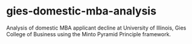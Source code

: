 # gies-domestic-mba-analysis
Analysis of domestic MBA applicant decline at University of Illinois, Gies College of Business using the Minto Pyramid Principle framework.
